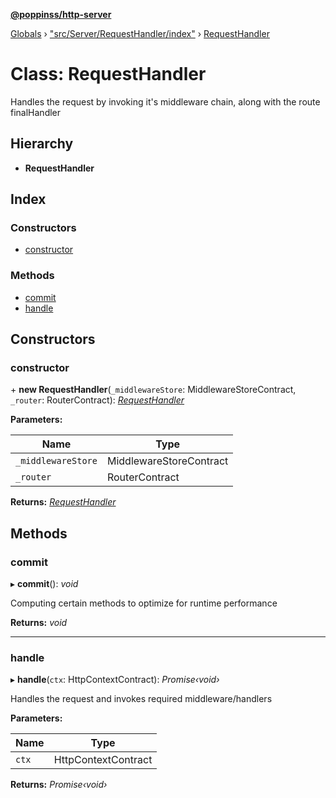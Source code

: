 **[@poppinss/http-server](../README.md)**

[Globals](../README.md) › ["src/Server/RequestHandler/index"](../modules/_src_server_requesthandler_index_.md) › [RequestHandler](_src_server_requesthandler_index_.requesthandler.md)

# Class: RequestHandler

Handles the request by invoking it's middleware chain, along with the
route finalHandler

## Hierarchy

* **RequestHandler**

## Index

### Constructors

* [constructor](_src_server_requesthandler_index_.requesthandler.md#constructor)

### Methods

* [commit](_src_server_requesthandler_index_.requesthandler.md#commit)
* [handle](_src_server_requesthandler_index_.requesthandler.md#handle)

## Constructors

###  constructor

\+ **new RequestHandler**(`_middlewareStore`: MiddlewareStoreContract, `_router`: RouterContract): *[RequestHandler](_src_server_requesthandler_index_.requesthandler.md)*

**Parameters:**

Name | Type |
------ | ------ |
`_middlewareStore` | MiddlewareStoreContract |
`_router` | RouterContract |

**Returns:** *[RequestHandler](_src_server_requesthandler_index_.requesthandler.md)*

## Methods

###  commit

▸ **commit**(): *void*

Computing certain methods to optimize for runtime performance

**Returns:** *void*

___

###  handle

▸ **handle**(`ctx`: HttpContextContract): *Promise‹void›*

Handles the request and invokes required middleware/handlers

**Parameters:**

Name | Type |
------ | ------ |
`ctx` | HttpContextContract |

**Returns:** *Promise‹void›*